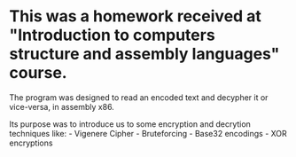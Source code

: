 # This was a homework received at "Introduction to computers structure and assembly languages" course.
 
 The program was designed to read an encoded text and decypher it or vice-versa, in assembly x86.
 
 Its purpose was to introduce us to some encryption and decrytion techniques like: 
	- Vigenere Cipher
	- Bruteforcing
	- Base32 encodings
	- XOR encryptions
